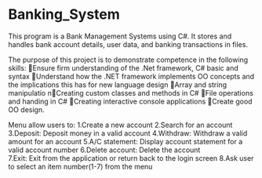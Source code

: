 # Banking_System

This program is a Bank Management Systems using C#. It stores and handles bank account details, user data, and banking transactions in files. 

The purpose of this project is to demonstrate competence in the following skills:
Ensure firm understanding of the .Net framework, C# basic and syntax
Understand how the .NET framework implements OO concepts and the implications this has for new language design
Array and string manipulatio
nCreating custom classes and methods in C#
File operations and handing in C#
Creating interactive console applications
Create good OO design.

Menu allow users to:
1.Create a new account
2.Search for an account 
3.Deposit: Deposit money in a valid account
4.Withdraw: Withdraw a valid amount for an account
5.A/C statement: Display account statement for a valid account number
6.Delete account: Delete the account  
7.Exit: Exit from the application or return back to the login screen
8.Ask user to select an item number(1-7) from the menu
